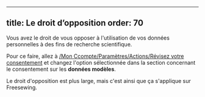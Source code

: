 ***

title: Le droit d’opposition
order: 70
---------

Vous avez le droit de vous opposer à l'utilisation de vos données personnelles à des fins de recherche scientifique.

Pour ce faire, allez à [/Mon Ccompte/Paramètres/Actions/Révisez votre consentement](/account/actions/consent/) et changez l'option sélectionnée dans la section concernant le consentement sur les **données modèles**.

<Note>

Le droit d'opposition est plus large, mais c'est ainsi que ça s'applique sur Freesewing.

</Note>
